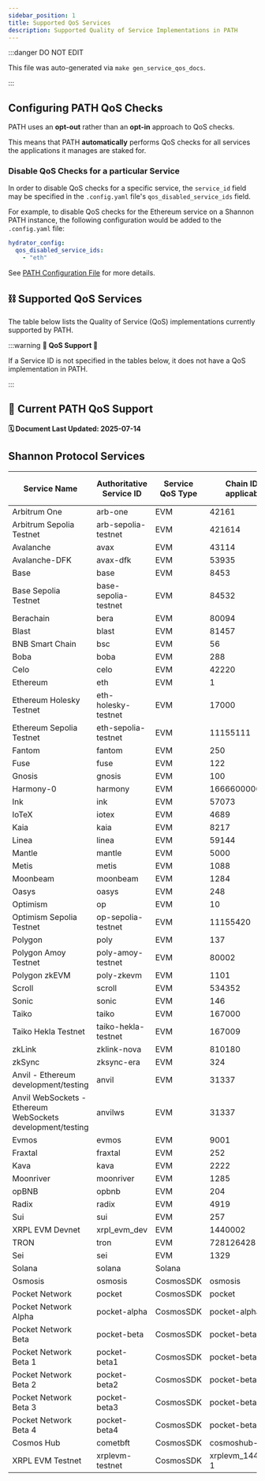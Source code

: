 ```yaml
---
sidebar_position: 1
title: Supported QoS Services
description: Supported Quality of Service Implementations in PATH
---
```


:::danger DO NOT EDIT

This file was auto-generated via `make gen_service_qos_docs`.

:::

## Configuring PATH QoS Checks

PATH uses an **opt-out** rather than an **opt-in** approach to QoS checks.

This means that PATH **automatically** performs QoS checks for all services the applications it manages are staked for.

### Disable QoS Checks for a particular Service

In order to disable QoS checks for a specific service, the `service_id` field may be specified in the `.config.yaml` file's `qos_disabled_service_ids` field.

For example, to disable QoS checks for the Ethereum service on a Shannon PATH instance, the following configuration would be added to the `.config.yaml` file:

```yaml
hydrator_config:
  qos_disabled_service_ids:
    - "eth"
```

See [PATH Configuration File](../../develop/configs/2_gateway_config.md#hydrator_config-optional) for more details.

## ⛓️ Supported QoS Services

The table below lists the Quality of Service (QoS) implementations currently supported by PATH.

:::warning **🚧 QoS Support 🚧**

If a Service ID is not specified in the tables below, it does not have a QoS implementation in PATH.

:::

## 🌿 Current PATH QoS Support

**🗓️ Document Last Updated: 2025-07-14**

## Shannon Protocol Services

| Service Name                                               | Authoritative Service ID | Service QoS Type | Chain ID (if applicable) | Archival Check Configured |
| ---------------------------------------------------------- | ------------------------ | ---------------- | ------------------------ | ------------------------- |
| Arbitrum One                                               | arb-one                  | EVM              | 42161                    | ✅                        |
| Arbitrum Sepolia Testnet                                   | arb-sepolia-testnet      | EVM              | 421614                   | ✅                        |
| Avalanche                                                  | avax                     | EVM              | 43114                    | ✅                        |
| Avalanche-DFK                                              | avax-dfk                 | EVM              | 53935                    | ✅                        |
| Base                                                       | base                     | EVM              | 8453                     | ✅                        |
| Base Sepolia Testnet                                       | base-sepolia-testnet     | EVM              | 84532                    | ✅                        |
| Berachain                                                  | bera                     | EVM              | 80094                    | ✅                        |
| Blast                                                      | blast                    | EVM              | 81457                    | ✅                        |
| BNB Smart Chain                                            | bsc                      | EVM              | 56                       | ✅                        |
| Boba                                                       | boba                     | EVM              | 288                      | ✅                        |
| Celo                                                       | celo                     | EVM              | 42220                    | ✅                        |
| Ethereum                                                   | eth                      | EVM              | 1                        | ✅                        |
| Ethereum Holesky Testnet                                   | eth-holesky-testnet      | EVM              | 17000                    | ✅                        |
| Ethereum Sepolia Testnet                                   | eth-sepolia-testnet      | EVM              | 11155111                 | ✅                        |
| Fantom                                                     | fantom                   | EVM              | 250                      | ✅                        |
| Fuse                                                       | fuse                     | EVM              | 122                      | ✅                        |
| Gnosis                                                     | gnosis                   | EVM              | 100                      | ✅                        |
| Harmony-0                                                  | harmony                  | EVM              | 1666600000               | ✅                        |
| Ink                                                        | ink                      | EVM              | 57073                    | ✅                        |
| IoTeX                                                      | iotex                    | EVM              | 4689                     | ✅                        |
| Kaia                                                       | kaia                     | EVM              | 8217                     | ✅                        |
| Linea                                                      | linea                    | EVM              | 59144                    | ✅                        |
| Mantle                                                     | mantle                   | EVM              | 5000                     | ✅                        |
| Metis                                                      | metis                    | EVM              | 1088                     | ✅                        |
| Moonbeam                                                   | moonbeam                 | EVM              | 1284                     | ✅                        |
| Oasys                                                      | oasys                    | EVM              | 248                      | ✅                        |
| Optimism                                                   | op                       | EVM              | 10                       | ✅                        |
| Optimism Sepolia Testnet                                   | op-sepolia-testnet       | EVM              | 11155420                 | ✅                        |
| Polygon                                                    | poly                     | EVM              | 137                      | ✅                        |
| Polygon Amoy Testnet                                       | poly-amoy-testnet        | EVM              | 80002                    | ✅                        |
| Polygon zkEVM                                              | poly-zkevm               | EVM              | 1101                     | ✅                        |
| Scroll                                                     | scroll                   | EVM              | 534352                   | ✅                        |
| Sonic                                                      | sonic                    | EVM              | 146                      | ✅                        |
| Taiko                                                      | taiko                    | EVM              | 167000                   | ✅                        |
| Taiko Hekla Testnet                                        | taiko-hekla-testnet      | EVM              | 167009                   | ✅                        |
| zkLink                                                     | zklink-nova              | EVM              | 810180                   | ✅                        |
| zkSync                                                     | zksync-era               | EVM              | 324                      | ✅                        |
| Anvil - Ethereum development/testing                       | anvil                    | EVM              | 31337                    |                           |
| Anvil WebSockets - Ethereum WebSockets development/testing | anvilws                  | EVM              | 31337                    |                           |
| Evmos                                                      | evmos                    | EVM              | 9001                     |                           |
| Fraxtal                                                    | fraxtal                  | EVM              | 252                      |                           |
| Kava                                                       | kava                     | EVM              | 2222                     |                           |
| Moonriver                                                  | moonriver                | EVM              | 1285                     |                           |
| opBNB                                                      | opbnb                    | EVM              | 204                      |                           |
| Radix                                                      | radix                    | EVM              | 4919                     |                           |
| Sui                                                        | sui                      | EVM              | 257                      |                           |
| XRPL EVM Devnet                                            | xrpl_evm_dev             | EVM              | 1440002                  |                           |
| TRON                                                       | tron                     | EVM              | 728126428                |                           |
| Sei                                                        | sei                      | EVM              | 1329                     |                           |
| Solana                                                     | solana                   | Solana           |                          |                           |
| Osmosis                                                    | osmosis                  | CosmosSDK        | osmosis                  |                           |
| Pocket Network                                             | pocket                   | CosmosSDK        | pocket                   |                           |
| Pocket Network Alpha                                       | pocket-alpha             | CosmosSDK        | pocket-alpha             |                           |
| Pocket Network Beta                                        | pocket-beta              | CosmosSDK        | pocket-beta              |                           |
| Pocket Network Beta 1                                      | pocket-beta1             | CosmosSDK        | pocket-beta1             |                           |
| Pocket Network Beta 2                                      | pocket-beta2             | CosmosSDK        | pocket-beta2             |                           |
| Pocket Network Beta 3                                      | pocket-beta3             | CosmosSDK        | pocket-beta3             |                           |
| Pocket Network Beta 4                                      | pocket-beta4             | CosmosSDK        | pocket-beta4             |                           |
| Cosmos Hub                                                 | cometbft                 | CosmosSDK        | cosmoshub-4              |                           |
| XRPL EVM Testnet                                           | xrplevm-testnet          | CosmosSDK        | xrplevm_1449000-1        |                           |
